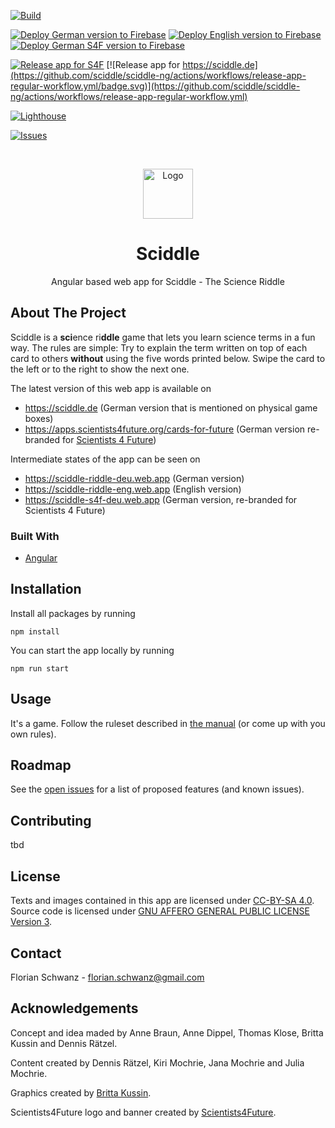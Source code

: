 [![Build](https://github.com/sciddle/sciddle-ng/actions/workflows/build-app-workflow.yml/badge.svg?branch=main)](https://github.com/sciddle/sciddle-ng/actions/workflows/build-app-workflow.yml)

[![Deploy German version to Firebase](https://github.com/sciddle/sciddle-ng/actions/workflows/deploy-app-firebase-de-regular-workflow.yml/badge.svg)](https://github.com/sciddle/sciddle-ng/actions/workflows/deploy-app-firebase-de-regular-workflow.yml)
[![Deploy English version to Firebase](https://github.com/sciddle/sciddle-ng/actions/workflows/deploy-app-firebase-en-regular-workflow.yml/badge.svg)](https://github.com/sciddle/sciddle-ng/actions/workflows/deploy-app-firebase-en-regular-workflow.yml)
[![Deploy German S4F version to Firebase](https://github.com/sciddle/sciddle-ng/actions/workflows/deploy-app-firebase-de-s4f-workflow.yml/badge.svg)](https://github.com/sciddle/sciddle-ng/actions/workflows/deploy-app-firebase-de-s4f-workflow.yml)

[![Release app for S4F](https://github.com/sciddle/sciddle-ng/actions/workflows/release-app-s4f-workflow.yml/badge.svg)](https://github.com/sciddle/sciddle-ng/actions/workflows/release-app-s4f-workflow.yml)
[![Release app for https://sciddle.de](https://github.com/sciddle/sciddle-ng/actions/workflows/release-app-regular-workflow.yml/badge.svg)](https://github.com/sciddle/sciddle-ng/actions/workflows/release-app-regular-workflow.yml)

[![Lighthouse](https://github.com/sciddle/sciddle-ng/actions/workflows/Lighthouse.yml/badge.svg)](https://github.com/sciddle/sciddle-ng/actions/workflows/Lighthouse.yml)

[![Issues](https://img.shields.io/github/issues/sciddle/sciddle-ng)](https://github.com/sciddle/sciddle-ng/issues)

<br />
<p align="center">
  <a href="https://github.com/florianschwanz/fom-big-data-bike-path-quality-frontend">
    <img src="./src/assets/logos/logo-144x144.png" alt="Logo" width="80" height="80">
  </a>

  <h1 align="center">Sciddle</h1>

  <p align="center">
    Angular based web app for Sciddle - The Science Riddle 
  </p>
</p>

## About The Project

Sciddle is a **sci**ence ri**ddle** game that lets you learn science terms in a fun way.
The rules are simple: Try to explain the term written on top of each card to others __without__ using the five words printed below. Swipe the card to the left or to the right to show the next one.

The latest version of this web app is available on
* https://sciddle.de (German version that is mentioned on physical game boxes)
* https://apps.scientists4future.org/cards-for-future (German version re-branded for [Scientists 4 Future](https://www.scientists4future.org/))

Intermediate states of the app can be seen on
* https://sciddle-riddle-deu.web.app (German version)
* https://sciddle-riddle-eng.web.app (English version)
* https://sciddle-s4f-deu.web.app (German version, re-branded for Scientists 4 Future)

### Built With

* [Angular](https://angular.io/)

## Installation

Install all packages by running

```
npm install
```

You can start the app locally by running

```
npm run start
```

## Usage

It's a game. Follow the ruleset described in [the manual](./src/app/assets/manual/manual-en.md) (or come up with you own rules).

## Roadmap

See the [open issues](https://github.com/sciddle/sciddle-ng/issues) for a list of proposed features (and
 known issues).

## Contributing

tbd

## License

Texts and images contained in this app are licensed under [CC-BY-SA 4.0](LICENSE-CC-BY-4.0.md).
Source code is licensed under [GNU AFFERO GENERAL PUBLIC LICENSE Version 3](LICENSE-CC-BY-4.0.md).

## Contact

Florian Schwanz - florian.schwanz@gmail.com

## Acknowledgements

Concept and idea maded by Anne Braun, Anne Dippel, Thomas Klose, Britta Kussin and Dennis Rätzel.

Content created by Dennis Rätzel, Kiri Mochrie, Jana Mochrie and Julia Mochrie.

Graphics created by [Britta Kussin](https://britta-kussin.de/start-sciddle-the-science-riddle).

Scientists4Future logo and banner created by [Scientists4Future](scientists4future.org).
